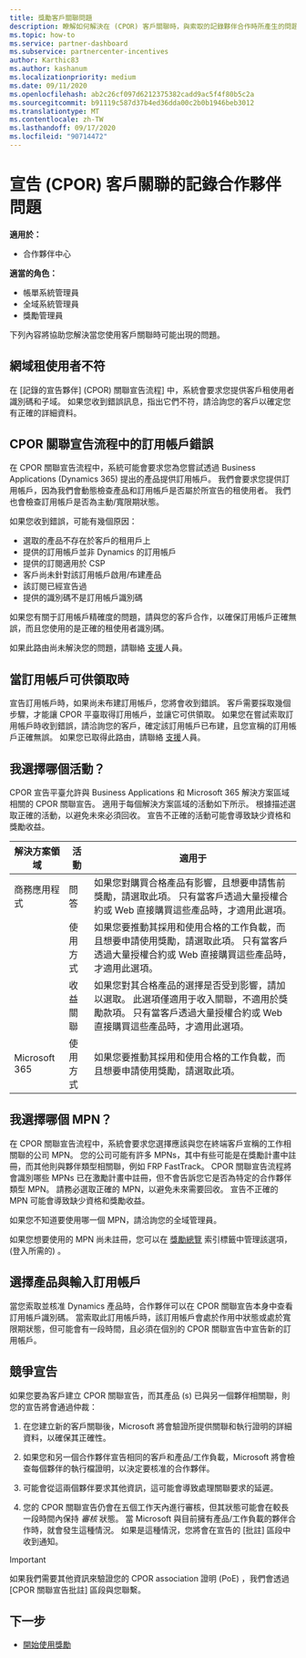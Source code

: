 ```yaml
---
title: 獎勵客戶關聯問題
description: 瞭解如何解決在 (CPOR) 客戶關聯時，與索取的記錄夥伴合作時所產生的問題。
ms.topic: how-to
ms.service: partner-dashboard
ms.subservice: partnercenter-incentives
author: Karthic83
ms.author: kashanum
ms.localizationpriority: medium
ms.date: 09/11/2020
ms.openlocfilehash: ab2c26cf097d6212375382cadd9ac5f4f80b5c2a
ms.sourcegitcommit: b91119c587d37b4ed36dda00c2b0b1946beb3012
ms.translationtype: MT
ms.contentlocale: zh-TW
ms.lasthandoff: 09/17/2020
ms.locfileid: "90714472"
---
```

# <a name="issues-with-claimed-partner-of-record-cpor-customer-associations"></a>宣告 (CPOR) 客戶關聯的記錄合作夥伴問題

**適用於：**

- 合作夥伴中心

**適當的角色：**

- 帳單系統管理員
- 全域系統管理員
- 獎勵管理員

下列內容將協助您解決當您使用客戶關聯時可能出現的問題。

## <a name="domain-tenant-mismatch"></a>網域租使用者不符

在 [記錄的宣告夥伴] (CPOR) 關聯宣告流程] 中，系統會要求您提供客戶租使用者識別碼和子域。 如果您收到錯誤訊息，指出它們不符，請洽詢您的客戶以確定您有正確的詳細資料。

## <a name="subscription-errors-in-the-cpor-association-claim-flow"></a>CPOR 關聯宣告流程中的訂用帳戶錯誤

在 CPOR 關聯宣告流程中，系統可能會要求您為您嘗試透過 Business Applications (Dynamics 365) 提出的產品提供訂用帳戶。 我們會要求您提供訂用帳戶，因為我們會動態檢查產品和訂用帳戶是否屬於所宣告的租使用者。 我們也會檢查訂用帳戶是否為主動/寬限期狀態。

如果您收到錯誤，可能有幾個原因：

- 選取的產品不存在於客戶的租用戶上
- 提供的訂用帳戶並非 Dynamics 的訂用帳戶
- 提供的訂閱適用於 CSP
- 客戶尚未針對該訂用帳戶啟用/布建產品
- 該訂閱已經宣告過
- 提供的識別碼不是訂用帳戶識別碼

如果您有關于訂用帳戶精確度的問題，請與您的客戶合作，以確保訂用帳戶正確無誤，而且您使用的是正確的租使用者識別碼。

如果此路由尚未解決您的問題，請聯絡 [支援](https://partner.microsoft.com/dashboard/support/incentives/servicerequests?category=incentives)人員。

## <a name="when-subscriptions-will-be-available-to-claim"></a>當訂用帳戶可供領取時

宣告訂用帳戶時，如果尚未布建訂用帳戶，您將會收到錯誤。 客戶需要採取幾個步驟，才能讓 CPOR 平臺取得訂用帳戶，並讓它可供領取。 如果您在嘗試索取訂用帳戶時收到錯誤，請洽詢您的客戶，確定該訂用帳戶已布建，且您宣稱的訂用帳戶正確無誤。 如果您已取得此路由，請聯絡 [支援](https://partner.microsoft.com/dashboard/support/incentives/servicerequests?category=incentives)人員。

## <a name="which-activity-do-i-choose"></a>我選擇哪個活動？

CPOR 宣告平臺允許與 Business Applications 和 Microsoft 365 解決方案區域相關的 CPOR 關聯宣告。 適用于每個解決方案區域的活動如下所示。 根據描述選取正確的活動，以避免未來必須回收。 宣告不正確的活動可能會導致缺少資格和獎勵收益。


| 解決方案領域 | 活動 | 適用于 |
| ------ | ----------- | ----------- |
| 商務應用程式      | 問答   | 如果您對購買合格產品有影響，且想要申請售前獎勵，請選取此項。 只有當客戶透過大量授權合約或 Web 直接購買這些產品時，才適用此選項。 |
|    |  使用方式  | 如果您要推動其採用和使用合格的工作負載，而且想要申請使用獎勵，請選取此項。 只有當客戶透過大量授權合約或 Web 直接購買這些產品時，才適用此選項。 |
|    | 收益關聯   | 如果您對其合格產品的選擇是否受到影響，請加以選取。 此選項僅適用于收入關聯，不適用於獎勵款項。 只有當客戶透過大量授權合約或 Web 直接購買這些產品時，才適用此選項。   |
| Microsoft 365   | 使用方式   | 如果您要推動其採用和使用合格的工作負載，而且想要申請使用獎勵，請選取此項。 |

## <a name="which-mpn-do-i-choose"></a>我選擇哪個 MPN？

在 CPOR 關聯宣告流程中，系統會要求您選擇應該與您在終端客戶宣稱的工作相關聯的公司 MPN。 您的公司可能有許多 MPNs，其中有些可能是在獎勵計畫中註冊，而其他則與夥伴類型相關聯，例如 FRP FastTrack。 CPOR 關聯宣告流程將會識別哪些 MPNs 已在激勵計畫中註冊，但不會告訴您它是否為特定的合作夥伴類型 MPN。 請務必選取正確的 MPN，以避免未來需要回收。 宣告不正確的 MPN 可能會導致缺少資格和獎勵收益。

如果您不知道要使用哪一個 MPN，請洽詢您的全域管理員。

如果您想要使用的 MPN 尚未註冊，您可以在 [獎勵總覽](https://partner.microsoft.com/dashboard/incentives/enrollment/summary) 索引標籤中管理該選項， (登入所需的) 。

## <a name="choosing-a-product-vs-entering-a-subscription"></a>選擇產品與輸入訂用帳戶

當您索取並核准 Dynamics 產品時，合作夥伴可以在 CPOR 關聯宣告本身中查看訂用帳戶識別碼。 當索取此訂用帳戶時，該訂用帳戶會處於作用中狀態或處於寬限期狀態，但可能會有一段時間，且必須在個別的 CPOR 關聯宣告中宣告新的訂用帳戶。

## <a name="competing-claims"></a>競爭宣告

如果您要為客戶建立 CPOR 關聯宣告，而其產品 (s) 已與另一個夥伴相關聯，則您的宣告將會通過仲裁：

1. 在您建立新的客戶關聯後，Microsoft 將會驗證所提供關聯和執行證明的詳細資料，以確保其正確性。

2. 如果您和另一個合作夥伴宣告相同的客戶和產品/工作負載，Microsoft 將會檢查每個夥伴的執行檔證明，以決定要核准的合作夥伴。

3. 可能會從這兩個夥伴要求其他資訊，這可能會導致處理關聯要求的延遲。

4. 您的 CPOR 關聯宣告仍會在五個工作天內進行審核，但其狀態可能會在較長一段時間內保持 _審核_ 狀態。 當 Microsoft 與目前擁有產品/工作負載的夥伴合作時，就會發生這種情況。 如果是這種情況，您將會在宣告的 [批註] 區段中收到通知。 

>[!IMPORTANT]
>如果我們需要其他資訊來驗證您的 CPOR association 證明 (PoE) ，我們會透過 [CPOR 關聯宣告批註] 區段與您聯繫。

## <a name="next-steps"></a>下一步

- [開始使用獎勵](incentives-get-started-intro.md)
